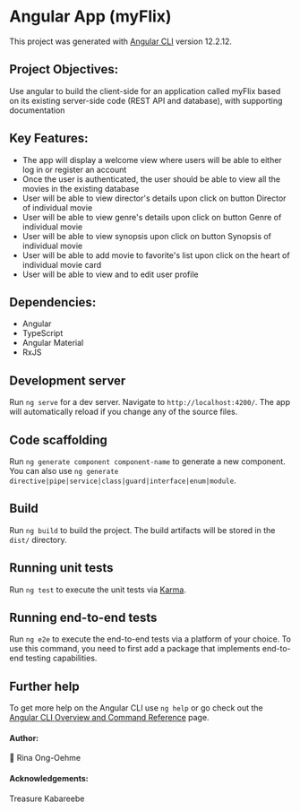# Angular App (myFlix)

This project was generated with [Angular CLI](https://github.com/angular/angular-cli) version 12.2.12.

## Project Objectives:
Use angular to build the client-side for an application called myFlix based on its existing server-side code (REST API and database), with supporting documentation

## Key Features:
- The app will display a welcome view where users will be able to either log in or register an account
- Once the user is authenticated, the user should be able to view all the movies in the existing database
- User will be able to view director's details upon click on button Director of individual movie
- User will be able to view genre's details upon click on button Genre of individual movie
- User will be able to view synopsis upon click on button Synopsis of individual movie
- User will be able to add movie to favorite's list upon click on the heart of individual movie card
- User will be able to view and to edit user profile

## Dependencies:
- Angular
- TypeScript
- Angular Material
- RxJS

## Development server

Run `ng serve` for a dev server. Navigate to `http://localhost:4200/`. The app will automatically reload if you change any of the source files.

## Code scaffolding

Run `ng generate component component-name` to generate a new component. You can also use `ng generate directive|pipe|service|class|guard|interface|enum|module`.

## Build

Run `ng build` to build the project. The build artifacts will be stored in the `dist/` directory.

## Running unit tests

Run `ng test` to execute the unit tests via [Karma](https://karma-runner.github.io).

## Running end-to-end tests

Run `ng e2e` to execute the end-to-end tests via a platform of your choice. To use this command, you need to first add a package that implements end-to-end testing capabilities.

## Further help

To get more help on the Angular CLI use `ng help` or go check out the [Angular CLI Overview and Command Reference](https://angular.io/cli) page.


#### Author: ####
:camel: Rina Ong-Oehme

#### Acknowledgements: ####
Treasure Kabareebe


